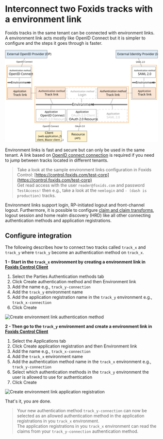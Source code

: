 # Interconnect two Foxids tracks with a environment link

Foxids tracks in the same tenant can be connected with environment links. A environment link acts mostly like OpenID Connect but it is simpler to configure and the steps it goes through is faster. 

![Environment link](images/how-to-environment-link.svg)

Environment links is fast and secure but can only be used in the same tenant. A link based on [OpenID connect connection](howto-oidc-foxids.md) is required if you need to jump between tracks located in different tenants.

> Take a look at the sample environment links configuration in Foxids Control: [https://control.foxids.com/test-corp](https://control.foxids.com/test-corp)  
> Get read access with the user `reader@foxids.com` and password `TestAccess!` then e.g., take a look at the `nemlogin` and `- (dash is production)` tracks.

Environment links support login, RP-initiated logout and front-channel logout. Furthermore, it is possible to configure [claim and claim transforms](claim.md), logout session and home realm discovery (HRD) like all other connecting authentication methods and application registrations.

## Configure integration

The following describes how to connect two tracks called `track_x` and `track_y` where `track_y` become an authentication method on `track_x`.

**1 - Start in the `track_x` environment by creating a environment link in [Foxids Control Client](control.md#foxids-control-client)**

1. Select the Parties Authentication methods tab
2. Click Create authentication method and then Environment link
3. Add the name e.g., `track_y-connection` 
4. Add the `track_y` environment name
5. Add the application registration name in the `track_y` environment e.g., `track_x-connection` 
6. Click Create

![Create environment link authentication method](images/howto-tracklink-foxids-auth-met.png)

**2 - Then go to the `track_y` environment and create a environment link in [Foxids Control Client](control.md#foxids-control-client)**

1. Select the Applications tab
2. Click Create application registration and then Environment link
3. Add the name e.g., `track_x-connection` 
4. Add the `track_x` environment name
5. Add the authentication method name in the `track_x` environment e.g., `track_y-connection` 
6. Select which authentication methods in the `track_y` environment the user is allowed to use for authentication
6. Click Create

![Create environment link application registration](images/howto-tracklink-foxids-app-reg.png)

That's it, you are done. 

> Your new authentication method `track_y-connection` can now be selected as an allowed authentication method in the application registrations in you `track_x` environment.  
> The application registrations in you `track_x` environment can read the claims from your `track_y-connection` authentication method. 